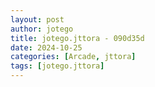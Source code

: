 ```yaml
---
layout: post
author: jotego
title: jotego.jttora - 090d35d
date: 2024-10-25
categories: [Arcade, jttora]
tags: [jotego.jttora]
---
```


